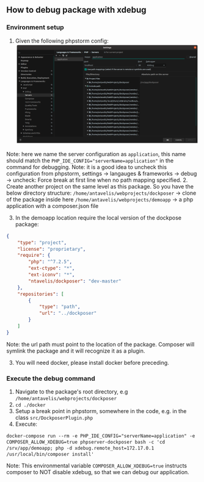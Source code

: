 ## How to debug package with xdebug

### Environment setup
1. Given the following phpstorm config:
![image](assets/phpstorm_xdebug_settings.png)

Note: here we name the server configuration as `application`, this name should match the `PHP_IDE_CONFIG="serverName=application"` in the command for debugging.
Note: it is a good idea to uncheck this configuration from phpstorm, settings -> langauges & frameworks -> debug -> uncheck: Force break at first line when no path mapping specified.
2. Create another project on the same level as this package. So you have the below directory structure:
`/home/antavelis/webprojects/dockposer` -> clone of the package inside here
`/home/antavelis/webprojects/demoapp` -> a php application with a composer.json file

3. In the demoapp location require the local version of the dockpose package:

```json
{
    "type": "project",
    "license": "proprietary",
    "require": {
        "php": "^7.2.5",
        "ext-ctype": "*",
        "ext-iconv": "*",
        "ntavelis/dockposer": "dev-master"
    },
    "repositories": [
        {
            "type": "path",
            "url": "../dockposer"
        }
    ]
}

``` 

Note: the url path must point to the location of the package. Composer will symlink the package and it will recognize it as a plugin.

3. You will need docker, please install docker before preceding.

### Execute the debug command
1. Navigate to the package's root directory, e.g `/home/antavelis/webprojects/dockposer`
2. ```cd ./docker```
3. Setup a break point in phpstorm, somewhere in the code, e.g. in the class `src/DockposerPlugin.php`
4. Execute:
```shell script
docker-compose run --rm -e PHP_IDE_CONFIG="serverName=application" -e COMPOSER_ALLOW_XDEBUG=true phpserver-dockposer bash -c 'cd /srv/app/demoapp; php -d xdebug.remote_host=172.17.0.1 /usr/local/bin/composer install' 
```
Note: This environmental variable `COMPOSER_ALLOW_XDEBUG=true` instructs composer to NOT disable xdebug, so that we can debug our application. 
